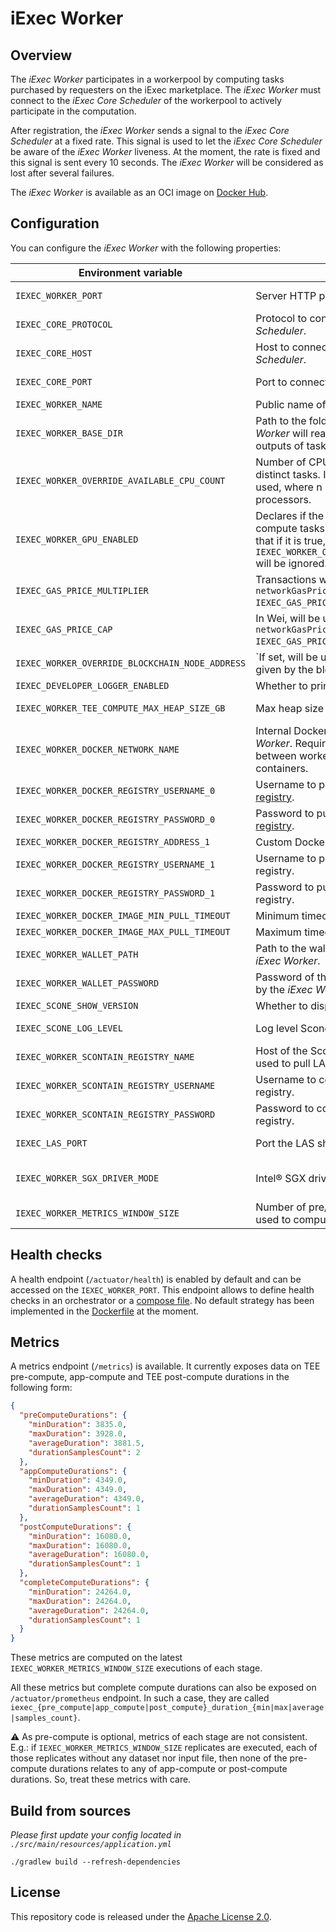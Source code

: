 # iExec Worker

## Overview

The _iExec Worker_ participates in a workerpool by computing tasks purchased by requesters on the iExec marketplace.
The _iExec Worker_ must connect to the _iExec Core Scheduler_ of the workerpool to actively participate in the computation.

After registration, the _iExec Worker_ sends a signal to the _iExec Core Scheduler_ at a fixed rate.
This signal is used to let the _iExec Core Scheduler_ be aware of the _iExec Worker_ liveness.
At the moment, the rate is fixed and this signal is sent every 10 seconds.
The _iExec Worker_ will be considered as lost after several failures.

The _iExec Worker_ is available as an OCI image on [Docker Hub](https://hub.docker.com/r/iexechub/iexec-worker/tags).

## Configuration

You can configure the _iExec Worker_ with the following properties:

| Environment variable                            | Description                                                                                                                                                        | Type                     | Default value                                               |
|-------------------------------------------------|--------------------------------------------------------------------------------------------------------------------------------------------------------------------|--------------------------|-------------------------------------------------------------|
| `IEXEC_WORKER_PORT`                             | Server HTTP port of the _iExec Worker_.                                                                                                                            | Positive integer         | `13100`                                                     |
| `IEXEC_CORE_PROTOCOL`                           | Protocol to connect to the _iExec Core Scheduler_.                                                                                                                 | String                   | `http`                                                      |
| `IEXEC_CORE_HOST`                               | Host to connect to the _iExec Core Scheduler_.                                                                                                                     | String                   | `localhost`                                                 |
| `IEXEC_CORE_PORT`                               | Port to connect to the _iExec Core Scheduler_.                                                                                                                     | Positive integer         | `13000`                                                     |
| `IEXEC_WORKER_NAME`                             | Public name of the _iExec Worker_.                                                                                                                                 | String                   | `worker`                                                    |
| `IEXEC_WORKER_BASE_DIR`                         | Path to the folder within which the _iExec Worker_ will read-and-write inputs and outputs of tasks.                                                                | String                   | `/tmp/iexec-worker`                                         |
| `IEXEC_WORKER_OVERRIDE_AVAILABLE_CPU_COUNT`     | Number of CPUs available for computing distinct tasks. If not set, n-1 CPUs will be used, where n is the number of available processors.                           | Positive integer         |                                                             |
| `IEXEC_WORKER_GPU_ENABLED`                      | Declares if the _iExec Worker_ is able to compute tasks requesting GPU mode. Note that if it is true, `IEXEC_WORKER_OVERRIDE_AVAILABLE_CPU_COUNT` will be ignored. | Boolean                  | `false`                                                     |
| `IEXEC_GAS_PRICE_MULTIPLIER`                    | Transactions will be sent with `networkGasPrice * IEXEC_GAS_PRICE_MULTIPLIER`.                                                                                     | Float                    | `1.3`                                                       |
| `IEXEC_GAS_PRICE_CAP`                           | In Wei, will be used for transactions if `networkGasPrice * IEXEC_GAS_PRICE_MULTIPLIER > gasPriceCap`.                                                             | Positive integer         | `22000000000`                                               |
| `IEXEC_WORKER_OVERRIDE_BLOCKCHAIN_NODE_ADDRESS` | `If set, will be used instead of the address given by the blockchain adapter.                                                                                      | String                   |                                                             |
| `IEXEC_DEVELOPER_LOGGER_ENABLED`                | Whether to print application logs of tasks.                                                                                                                        | Boolean                  | `false`                                                     |
| `IEXEC_WORKER_TEE_COMPUTE_MAX_HEAP_SIZE_GB`     | Max heap size for TEE apps.                                                                                                                                        | Positive integer         | `8`                                                         |
| `IEXEC_WORKER_DOCKER_NETWORK_NAME`              | Internal Docker network name of the _iExec Worker_. Required for communication between worker and launched-by-worker containers.                                   | String                   | `iexec-worker-net`                                          |
| `IEXEC_WORKER_DOCKER_REGISTRY_USERNAME_0`       | Username to pull apps from [official Docker registry](https://hub.docker.com/).                                                                                    | String                   |                                                             |
| `IEXEC_WORKER_DOCKER_REGISTRY_PASSWORD_0`       | Password to  pull apps from [official Docker registry](https://hub.docker.com/).                                                                                   | String                   |                                                             |
| `IEXEC_WORKER_DOCKER_REGISTRY_ADDRESS_1`        | Custom Docker registry address.                                                                                                                                    | String                   |                                                             |
| `IEXEC_WORKER_DOCKER_REGISTRY_USERNAME_1`       | Username to pull apps from custom Docker registry.                                                                                                                 | String                   |                                                             |
| `IEXEC_WORKER_DOCKER_REGISTRY_PASSWORD_1`       | Password to pull apps from custom Docker registry.                                                                                                                 | String                   |                                                             |
| `IEXEC_WORKER_DOCKER_IMAGE_MIN_PULL_TIMEOUT`    | Minimum timeout to pull Dapp images.                                                                                                                               | String                   | `PT5M`                                                      |
| `IEXEC_WORKER_DOCKER_IMAGE_MAX_PULL_TIMEOUT`    | Maximum timeout to pull Dapp images.                                                                                                                               | String                   | `PT30M`                                                     |
| `IEXEC_WORKER_WALLET_PATH`                      | Path to the wallet that should be used by the _iExec Worker_.                                                                                                      | String                   | `./src/main/resources/wallet/encrypted-wallet_worker1.json` |
| `IEXEC_WORKER_WALLET_PASSWORD`                  | Password of the wallet that should be used by the _iExec Worker_.                                                                                                  | String                   | `whatever`                                                  |
| `IEXEC_SCONE_SHOW_VERSION`                      | Whether to display version of Scone.                                                                                                                               | Boolean                  | `true`                                                      |
| `IEXEC_SCONE_LOG_LEVEL`                         | Log level Scone should use.                                                                                                                                        | [0,7] or String          | `debug`                                                     |
| `IEXEC_WORKER_SCONTAIN_REGISTRY_NAME`           | Host of the Scontain registry. Currently used to pull LAS image.                                                                                                   | String                   | `registry.scontain.com:5050`                                |
| `IEXEC_WORKER_SCONTAIN_REGISTRY_USERNAME`       | Username to connect to the Scontain registry.                                                                                                                      | String                   |                                                             |
| `IEXEC_WORKER_SCONTAIN_REGISTRY_PASSWORD`       | Password to connect to the Scontain registry.                                                                                                                      | String                   |                                                             |
| `IEXEC_LAS_PORT`                                | Port the LAS should be started on.                                                                                                                                 | Positive integer         | `18766`                                                     |
| `IEXEC_WORKER_SGX_DRIVER_MODE`                  | Intel® SGX driver that should be used.                                                                                                                             | { NONE, LEGACY, NATIVE } | `NONE`                                                      |
| `IEXEC_WORKER_METRICS_WINDOW_SIZE`              | Number of pre/app/post-compute duration used to compute metrics.                                                                                                   | Positive integer         | `1,000`                                                     |

## Health checks

A health endpoint (`/actuator/health`) is enabled by default and can be accessed on the `IEXEC_WORKER_PORT`.
This endpoint allows to define health checks in an orchestrator or a [compose file](https://github.com/compose-spec/compose-spec/blob/master/spec.md#healthcheck).
No default strategy has been implemented in the [Dockerfile](Dockerfile) at the moment.

## Metrics

A metrics endpoint (`/metrics`) is available. It currently exposes data on TEE pre-compute, app-compute and TEE post-compute durations in the following form:

```json
{
  "preComputeDurations": {
    "minDuration": 3835.0,
    "maxDuration": 3928.0,
    "averageDuration": 3881.5,
    "durationSamplesCount": 2
  },
  "appComputeDurations": {
    "minDuration": 4349.0,
    "maxDuration": 4349.0,
    "averageDuration": 4349.0,
    "durationSamplesCount": 1
  },
  "postComputeDurations": {
    "minDuration": 16080.0,
    "maxDuration": 16080.0,
    "averageDuration": 16080.0,
    "durationSamplesCount": 1
  },
  "completeComputeDurations": {
    "minDuration": 24264.0,
    "maxDuration": 24264.0,
    "averageDuration": 24264.0,
    "durationSamplesCount": 1
  }
}
```

These metrics are computed on the latest `IEXEC_WORKER_METRICS_WINDOW_SIZE` executions of each stage.

All these metrics but complete compute durations can also be exposed on `/actuator/prometheus` endpoint. In such a case, they are
called `iexec_{pre_compute|app_compute|post_compute}_duration_{min|max|average|samples_count}`.

⚠ As pre-compute is optional, metrics of each stage are not consistent. E.g.: if `IEXEC_WORKER_METRICS_WINDOW_SIZE` replicates are executed, each of those replicates without any dataset nor input
file, then none of the pre-compute durations relates to any of app-compute or post-compute durations. So, treat these metrics with care.

## Build from sources

*Please first update your config located in `./src/main/resources/application.yml`*

```
./gradlew build --refresh-dependencies
```

## License

This repository code is released under the [Apache License 2.0](LICENSE).
